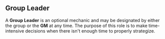 ## Group Leader

A **Group Leader** is an optional mechanic and may be designated by either the group or the **GM** at any time. The purpose of this role is to make time-intensive decisions when there isn't enough time to properly strategize.